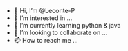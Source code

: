 - 👋 Hi, I’m @Leconte-P
- 👀 I’m interested in ...
- 🌱 I’m currently learning python & java
- 💞️ I’m looking to collaborate on ...
- 📫 How to reach me ...

<!---
Leconte-P/Leconte-P is a ✨ special ✨ repository because its `README.md` (this file) appears on your GitHub profile.
You can click the Preview link to take a look at your changes.
--->
